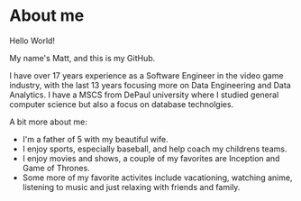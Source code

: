 # About me

Hello World!

My name's Matt, and this is my GitHub. 

I have over 17 years experience as a Software Engineer in the video game industry, with the last 13 years focusing more on Data Engineering and Data Analytics. I have a MSCS from DePaul university where I studied general computer science but also a focus on database technolgies.

A bit more about me: 
- I'm a father of 5 with my beautiful wife.
- I enjoy sports, especially baseball, and help coach my childrens teams.
- I enjoy movies and shows, a couple of my favorites are Inception and Game of Thrones.
- Some more of my favorite activites include vacationing, watching anime, listening to music and just relaxing with friends and family.
